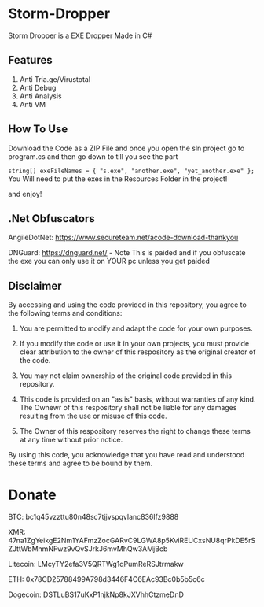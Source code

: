# Storm-Dropper
Storm Dropper is a EXE Dropper Made in C# 

## Features
1. Anti Tria.ge/Virustotal
2. Anti Debug
3. Anti Analysis
4. Anti VM

## How To Use
Download the Code as a ZIP File and once you open the sln project go to program.cs and then go down to till you see the part 

```string[] exeFileNames = { "s.exe", "another.exe", "yet_another.exe" };```
You Will need to put the exes in the Resources Folder in the project!

and enjoy!

## .Net Obfuscators
AngileDotNet: https://www.secureteam.net/acode-download-thankyou

DNGuard: https://dnguard.net/ - Note This is paided and if you obfuscate the exe you can only use it on YOUR pc unless you get paided

## Disclaimer

By accessing and using the code provided in this repository, you agree to the following terms and conditions:

1. You are permitted to modify and adapt the code for your own purposes.

2. If you modify the code or use it in your own projects, you must provide clear attribution to the owner of this respository as the original creator of the code.

3. You may not claim ownership of the original code provided in this repository.

4. This code is provided on an "as is" basis, without warranties of any kind. The Ownewr of this respository shall not be liable for any damages resulting from the use or misuse of this code.

5. The Owner of this respository reserves the right to change these terms at any time without prior notice.

By using this code, you acknowledge that you have read and understood these terms and agree to be bound by them.


# Donate
BTC: bc1q45vzzttu80n48sc7tjjvspqvlanc836lfz9888

XMR: 47na1ZgYeikgE2Nm1YAFmzZocGARvC9LGWA8p5KviREUCxsNU8qrPkDE5rSZJttWbMhmNFwz9vQvSJrkJ6mvMhQw3AMjBcb

Litecoin: LMcyTY2efa3V5QRTWg1qPumReRSJtrmakw

ETH: 0x78CD25788499A798d3446F4C6EAc93Bc0b5b5c6c

Dogecoin: DSTLuBS17uKxP1njkNp8kJXVhhCtzmeDnD
